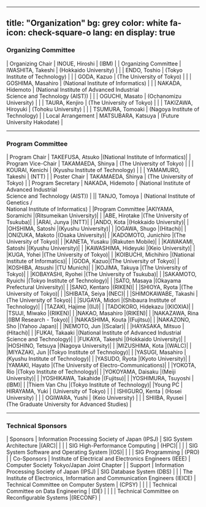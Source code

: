 ----
title: "Organization"
bg: grey
color: white
fa-icon: check-square-o
lang: en
display: true
---

### Organizing Committee

| Organizing Chair | INOUE, Hiroshi | (IBM) | 
| Organizing Committee | IWASHITA, Takeshi | (Hokkaido University) |
| | ENDO, Toshio | (Tokyo Institute of Technology) |
| | GODA, Kazuo | (The University of Tokyo) |
| | GOSHIMA, Masahiro | (National Institute of Informatics) |
| | NAKADA, Hidemoto | (National Institute of Advanced Industrial<br/> Science and Technology (AIST)) |
| | OGUCHI, Masato | (Ochanomizu University) |
| | TAURA, Kenjiro | (The University of Tokyo) |
| | TAKIZAWA, Hiroyuki | (Tohoku University) |
| | TSUMURA, Tomoaki | (Nagoya Institute of Technology) |
| Local Arrangement | MATSUBARA, Katsuya | (Future University Hakodate) |

---

### Program Committee

| Program Chair | TAKEFUSA, Atsuko |(National Institute of Informatics)|
| Program Vice-Chair | TAKAMAEDA, Shinya | (The University of Tokyo) |
| |   KOURAI, Kenichi | (Kyushu Institute of Technology) |
| |   YAMAMURO, Takeshi | (NTT) |
| Poster Chair |  TAKAMAEDA, Shinya | (The University of Tokyo) |
| Program Secretary | NAKADA, Hidemoto | (National Institute of Advanced Industrial<br/> Science and Technology (AIST)) |
||   TANJO, Tomoya | (National Institute of Genetics /<br/> National Institute of Informatics) |
|Program Committee |AKIYAMA, Soramichi |(Ritsumeikan University)|
| |ABE, Hirotake |(The University of Tsukuba)|
| |ARAI, Junya |(NTT)|
| |ANDO, Kota |(Hokkaido University)|
| |OHSHIMA, Satoshi |(Kyushu University)|
| |OGAWA, Shugo |(Hitachi)|
| |ONIZUKA, Makoto |(Osaka University)|
| |KADOMOTO, Junichiro |(The University of Tokyo)|
| |KANETA, Yusaku |(Rakuten Mobile)|
| |KAWAKAMI, Satoshi |(Kyushu University)|
| |KAWASHIMA, Hideyuki |(Keio University)|
| |KUGA, Yohei |(The University of Tokyo)|
| |KOIBUCHI, Michihiro |(National Institute of Informatics)|
| |GODA, Kazuo|(The University of Tokyo)|
| |KOSHIBA, Atsushi |(TU Munich)|
| |KOJIMA, Takuya |(The University of Tokyo)|
| |KOBAYASHI, Ryohei |(The University of Tsukuba)|
| |SAKAMOTO, Ryuichi |(Tokyo Institute of Technology)|
| |SATO, Masaya |(Okayama Prefectural University)|
| |SANO, Kentaro |(RIKEN)|
| |SHIOYA, Ryota |(The University of Tokyo)|
| |SHIBATA, Seiya |(NEC)|
| |SHIMOKAWABE, Takashi |(The University of Tokyo)|
| |SUGAYA, Midori |(Shibaura Institute of Technology)|
| |TAZAKI, Hajime |(IIJ)|
| |TADOKORO, Hidekazu |(KIOXIA)|
| |TSUJI, Miwako |(RIKEN)|
| |NAKAO, Masahiro |(RIKEN)|
| |NAKAZAWA, Rina |(IBM Research - Tokyo)|
| |NAKASHIMA, Kouta |(Fujitsu)|
| |NAKAZONO, Sho |(Yahoo Japan)|
| |NEMOTO, Jun |(Scalar)|
| |HAYASAKA, Mitsuo |(Hitachi)|
| |FUKAI, Takaaki |(National Institute of Advanced Industrial Science and Technology)|
| |FUKAYA, Takeshi |(Hokkaido University)|
| |HOSHINO, Tetsuya |(Nagoya University)|
| |MIZUSHIMA, Kota |(WALC)|
| |MIYAZAKI, Jun |(Tokyo Institute of Technology)|
| |YASUGI, Masahiro |(Kyushu Institute of Technology)|
| |YASUDO, Ryota |(Kyoto University)|
| |YAMAKI, Hayato |(The University of Electro-Communications)|
| |YOKOTA, Rio |(Tokyo Institute of Technology)|
| |YOKOYAMA, Daisaku |(Meiji University)|
| |YOSHIKAWA, Takahide |(Fujitsu)|
| |YOSHIMURA, Tsuyoshi |(IBM)|
| |Thiem Van Chu |(Tokyo Institute of Technology)|
|Young PC | HIRAYAMA, Yuki   | (University of Tokyo) |
| | ISHIGURO, Kenta  | (Hosei University) |
| | OGIWARA, Yushi   | (Keio University) |
| | SHIIBA, Ryusei   | (The Graduate University for Advanced Studies) |



---
### Technical Sponsors

<!-- 
|主催	|(社) 情報処理学会|	システム・アーキテクチャ研究会|(ARC)|
| | |ハイパフォーマンスコンピューティング研究会	|(HPC)|
| | |システムソフトウェアとオペレーティング・システム研究会	|(OS)|
| | |プログラミング研究会	|(PRO)|
|共催	|IEEE|	Computer Society Tokyo/Japan Joint Chapter| |	
|協賛|	(社) 情報処理学会|	データベースシステム研究会	|(DBS)|
|| 電子情報通信学会| コンピュータシステム研究専門委員会	|(CPSY)|
|| |データ工学研究専門委員会	|(DE)|
|| |リコンフィギャラブルシステム研究専門委員会	|(RECONF)|

-->

| Sponsors	| Information Processing Society of Japan (IPSJ) | SIG System Architecture	|(ARC)| 
| | | SIG High-Performance Computing	| (HPC)| 
| | | SIG System Software and Operating System	|(OS)|
| | | SIG Programming	| (PRO) |
| Co-Sponsors | Institute of Electrical and Electronics Engineers (IEEE) | Computer Society Tokyo/Japan Joint Chapter	| 
| Support     | Information Processing Society of Japan (IPSJ) |	SIG Database System	(DBS) |
| | The Institute of Electronics, Information and Communication Engineers (IEICE) | Technical Committee on Computer System	| (CPSY) |
| | | Technical Committee on Data Engineering	| (DE) |
| | | Technical Committee on Reconfigurable Systems |(RECONF) |